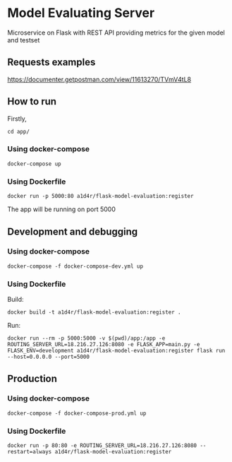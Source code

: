 # Model Evaluating Server
Microservice on Flask with REST API providing metrics for the given model and testset

## Requests examples
https://documenter.getpostman.com/view/11613270/TVmV4tL8

## How to run
Firstly,
```
cd app/
```

### Using docker-compose
```
docker-compose up
```
### Using Dockerfile
```
docker run -p 5000:80 a1d4r/flask-model-evaluation:register
```
The app will be running on port 5000

## Development and debugging
### Using docker-compose
```
docker-compose -f docker-compose-dev.yml up
```
### Using Dockerfile
Build:
```
docker build -t a1d4r/flask-model-evaluation:register .
```
Run:
```
docker run --rm -p 5000:5000 -v $(pwd)/app:/app -e ROUTING_SERVER_URL=18.216.27.126:8080 -e FLASK_APP=main.py -e FLASK_ENV=development a1d4r/flask-model-evaluation:register flask run --host=0.0.0.0 --port=5000
```

## Production
### Using docker-compose
```
docker-compose -f docker-compose-prod.yml up
```
### Using Dockerfile
```
docker run -p 80:80 -e ROUTING_SERVER_URL=18.216.27.126:8080 --restart=always a1d4r/flask-model-evaluation:register
```